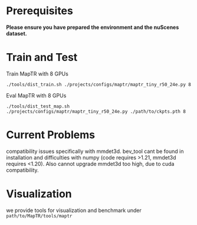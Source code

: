 # Prerequisites

**Please ensure you have prepared the environment and the nuScenes dataset.**

# Train and Test

Train MapTR with 8 GPUs 
```
./tools/dist_train.sh ./projects/configs/maptr/maptr_tiny_r50_24e.py 8
```

Eval MapTR with 8 GPUs
```
./tools/dist_test_map.sh ./projects/configs/maptr/maptr_tiny_r50_24e.py ./path/to/ckpts.pth 8
```

# Current Problems
compatibility issues specifically with mmdet3d. bev_tool cant be found in installation and difficulties with numpy (code requires >1.21, mmdet3d requires <1.20).
Also cannot upgrade mmdet3d too high, due to cuda compatibility.




# Visualization 

we provide tools for visualization and benchmark under `path/to/MapTR/tools/maptr`
